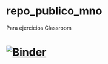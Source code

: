 # repo_publico_mno
Para ejercicios Classroom
# [![Binder](https://mybinder.org/badge_logo.svg)](https://mybinder.org/v2/gh/gzarazua/repo_publico_mno/master?urlpath=lab)
